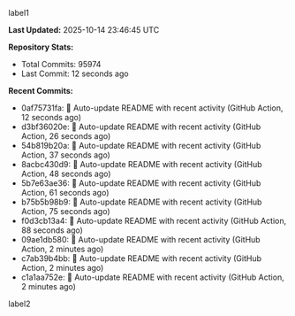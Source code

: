 
label1 
<!-- ACTIVITY_START -->
**Last Updated:** 2025-10-14 23:46:45 UTC

**Repository Stats:**
- Total Commits: 95974
- Last Commit: 12 seconds ago

**Recent Commits:**
- 0af75731fa: 🤖 Auto-update README with recent activity (GitHub Action, 12 seconds ago)
- d3bf36020e: 🤖 Auto-update README with recent activity (GitHub Action, 26 seconds ago)
- 54b819b20a: 🤖 Auto-update README with recent activity (GitHub Action, 37 seconds ago)
- 8acbc430d9: 🤖 Auto-update README with recent activity (GitHub Action, 48 seconds ago)
- 5b7e63ae36: 🤖 Auto-update README with recent activity (GitHub Action, 61 seconds ago)
- b75b5b98b9: 🤖 Auto-update README with recent activity (GitHub Action, 75 seconds ago)
- f0d3cb13a4: 🤖 Auto-update README with recent activity (GitHub Action, 88 seconds ago)
- 09ae1db580: 🤖 Auto-update README with recent activity (GitHub Action, 2 minutes ago)
- c7ab39b4bb: 🤖 Auto-update README with recent activity (GitHub Action, 2 minutes ago)
- c1a1aa752e: 🤖 Auto-update README with recent activity (GitHub Action, 2 minutes ago)
<!-- ACTIVITY_END -->

label2
